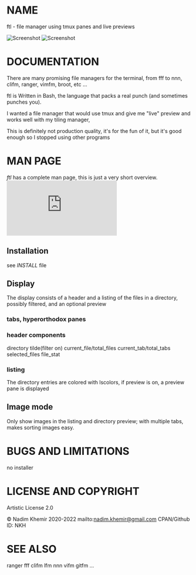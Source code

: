 # NAME

ftl - file manager using tmux panes and live previews

![Screenshot](https://raw.github.com/nkh/ftl/master/screenshots/ftl.png)
![Screenshot](https://raw.github.com/nkh/ftl/master/screenshots/image_preview.png)

# DOCUMENTATION

There are many promising file managers for the terminal, from fff to nnn, clifm, ranger, vimfm, broot, etc ... 

ftl is Written in Bash, the language that packs a real punch (and sometimes punches you).

I wanted a file manager that would use tmux and give me "live" preview and works well with my tiling manager,

This is definitely not production quality, it's for the fun of it, but it's good enough so I stopped using other programs

# MAN PAGE

*ftl* has a complete man page, this is just a very short overview. 
![Manpage](https://github.com/nkh/ftl/blob/main/config/ftl/etc/man/ftl.md)

## Installation
see *INSTALL* file

## Display

The display consists of a header and a listing of the files in a directory, possibly filtered, and an optional preview

### tabs, hyperorthodox panes

### header components

directory tilde(filter on) current_file/total_files current_tab/total_tabs selected_files file_stat

### listing

The directory entries are colored with lscolors, if preview is on, a preview pane is displayed

## Image mode

Only show images in the listing and directory preview; with multiple tabs, makes sorting images easy.

# BUGS AND LIMITATIONS

no installer

# LICENSE AND COPYRIGHT

Artistic License 2.0

© Nadim Khemir 2020-2022
mailto:nadim.khemir@gmail.com
CPAN/Github ID: NKH

# SEE ALSO

ranger
fff
clifm
lfm
nnn
vifm
gitfm
...
